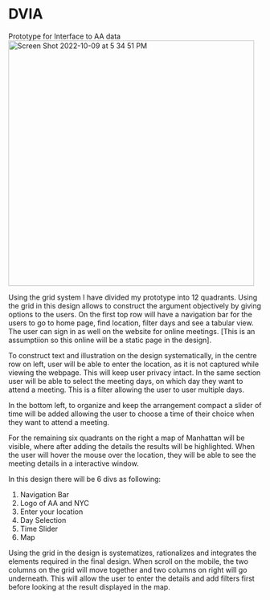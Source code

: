 # DVIA

Prototype for Interface to AA data
<img width="489" alt="Screen Shot 2022-10-09 at 5 34 51 PM" src="https://user-images.githubusercontent.com/109235609/194780454-2aba2329-568b-4546-a4bd-c60271653547.png">

Using the grid system I have divided my prototype into 12 quadrants. Using the grid in this design allows to construct the argument objectively by giving options to the users. 
On the first top row will have a navigation bar for the users to go to home page, find location, filter days and see a tabular view. 
The user can sign in as well on the website for online meetings. [This is an assumptiion so this online will be a static page in the design]. 

To construct text and illustration on the design systematically, in the centre row on left, user will be able to enter the location, as it is not captured while viewing the webpage. 
This will keep user privacy intact. In the same section user will be able to select the meeting days, on which day they want to attend a meeting. This is a
filter allowing the user to user multiple days.

In the bottom left, to organize and keep the arrangement compact a slider of time will be added allowing the user to choose a time of their choice when they want to attend a meeting.

For the remaining six quadrants on the right a map of Manhattan will be visible, where after adding the details the results will be highlighted. When the user will hover the mouse over the location, 
they will be able to see the meeting details in a interactive window.

In this design there will be 6 divs as following:
1. Navigation Bar
2. Logo of AA and NYC
3. Enter your location
4. Day Selection
5. Time Slider
6. Map


Using the   grid in the design is  systematizes, rationalizes and integrates the elements required in the final design. When scroll on the mobile, the two columns on the 
grid will move together and two columns on right will go underneath. This will allow the user to enter the details and add filters first before looking at the
result displayed in the map.
